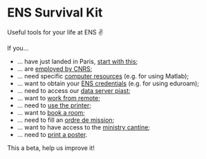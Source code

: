 # ENS Survival Kit
Useful tools for your life at ENS ✌️ 

If you...

- ... have just landed in Paris, [start with this](instructions/newcomer.md);
- ... are [employed by CNRS](instructions/cnrs_employee.md);
- ... need specific [computer resources](instructions/computer_resources.md) (e.g. for using Matlab);
- ... want to obtain your [ENS credentials](instructions/ens_credentials-eduroam.md) (e.g. for using eduroam);
- ... need to access our [data server piast](instructions/data_server-piast.md);
- ... want to [work from remote](instructions/work_from_remote.md);
- ... need to [use the printer](instructions/printer_and_paper.md);
- ... want to [book a room](instructions/booking_a_room.md);
- ... need to fill an [ordre de mission](instructions/ordre_de_mission.md);
- ... want to have access to the [ministry cantine](instructions/ministry_cantine.md);
- ... need to [print a poster](instructions/print_poster.md).

This a beta, help us improve it!

